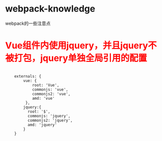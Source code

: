 # webpack-knowledge
webpack的一些注意点

# <font color="#ff0000">Vue组件内使用jquery，并且jquery不被打包，jquery单独全局引用的配置</font>
<pre>
<code>
    externals: {
        vue: {
            root: 'Vue',
            commonjs: 'vue',
            commonjs2: 'vue',
            amd: 'vue'
         },
        jquery:{
          root: '$',
          commonjs: 'jquery',
          commonjs2: 'jquery',
          amd: 'jquery'
        }
    }
</code>
</pre>

